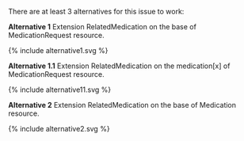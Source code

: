There are at least 3 alternatives for this issue to work:

**Alternative 1**
Extension RelatedMedication on the base of MedicationRequest resource.

<div>
{% include alternative1.svg %}
</div>

**Alternative 1.1**
Extension RelatedMedication on the medication[x] of MedicationRequest resource.

<div>
{% include alternative11.svg %}
</div>


**Alternative 2**
Extension RelatedMedication on the base of Medication resource.


<div>
{% include alternative2.svg %}
</div>





